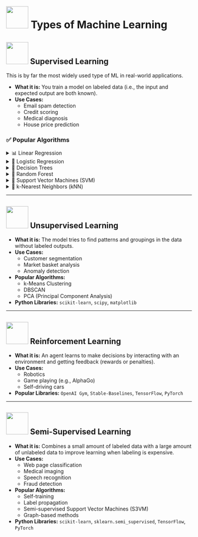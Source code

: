 # <img src="https://cdn-icons-png.flaticon.com/512/6062/6062189.png" width="60"/> Types of Machine Learning

## <img src="https://cdn-icons-png.flaticon.com/512/6229/6229938.png" width="60"/> Supervised Learning
This is by far the most widely used type of ML in real-world applications.

- **What it is:** You train a model on labeled data (i.e., the input and expected output are both known).
- **Use Cases:**
  - Email spam detection
  - Credit scoring
  - Medical diagnosis
  - House price prediction

### ✅ Popular Algorithms

<details>
  <summary>📊 Linear Regression</summary>

- **Concept:** Predicts a continuous value (e.g., student test score) based on one or more input features.
- **Essential Math:**
  
    # $y = w_1x_1 + w_2x_2 + \cdots + w_nx_n + b$


- It minimizes the **Mean Squared Error (MSE)** between predicted and actual values.
- **Use Case:** Predicting prices, trends, or scores.

</details>

<details>
  <summary>🧮 Logistic Regression</summary>

- **Concept:** Used for binary classification (e.g., pass/fail, spam/ham).
- **Essential Math:**

  # $P(y = 1 \mid x) = \sigma(w_1x_1 + w_2x_2 + \cdots + w_nx_n + b)$

  Where the **sigmoid function** is:

  # $\sigma(z) = \frac{1}{1 + e^{-z}}$

- **Use Case:** Disease prediction, marketing response, fraud detection.

</details>

<details>
  <summary>🌳 Decision Trees</summary>

- **Concept:** A flowchart-like structure where each internal node splits the data based on a feature.
- **Essential Math:**

  - **Gini Impurity:**
    # $G = 1 - \sum_{i=1}^{C} p_i^2$
    
  - **Entropy (for Information Gain):**
    # $H = - \sum_{i=1}^{C} p_i \log_2(p_i)$

- **Use Case:** Customer segmentation, credit risk modeling.

</details>

<details>
  <summary>🌲 Random Forest</summary>

- **Concept:** An ensemble of decision trees trained on random subsets of data and features.
- **Essential Math:**
  - For **Regression**:

    # ŷ = (1 / T) × (y₁ + y₂ + ... + yₜ)

- For **Classification**:

   # ŷ = majority vote of (y₁, y₂, ..., yₜ)

- **Use Case:** Robust classification and regression tasks, e.g., loan approval, stock prediction.

</details>

<details>
  <summary>📐 Support Vector Machines (SVM)</summary>

- **Concept:**
  - Finds the hyperplane that best separates the data into classes.
- **Essential Math:**
  - Decision boundary:
    # $w \cdot x + b = 0$
  - Optimization constraint:
    # $y_i(w \cdot x_i + b) \geq 1$
  - Margin to maximize:
    # $\frac{2}{\lVert w \rVert}$
- **Can use the _kernel trick_** (e.g., RBF kernel) to handle **non-linear** decision boundaries.  
- **Use Case:** Text classification, face recognition, bioinformatics.

</details>

<details>
  <summary>👥 k-Nearest Neighbors (kNN)</summary>

- **Concept:** Classifies a sample based on the majority vote (classification) or average (regression) of its k closest neighbors.
- **Essential Math:**

  - **Euclidean Distance:**
    # $d(x, x') = \sqrt{ \sum_{i=1}^{n} (x_i - x'_i)^2 }$

- **Other distance metrics** can be used, such as **Manhattan**, **Cosine**, or **Minkowski**, depending on the data.
- **Use Case:** Recommender systems, image classification, anomaly detection.

</details>

---

## <img src="https://cdn-icons-png.flaticon.com/512/6062/6062161.png" width="60"/> Unsupervised Learning

- **What it is:** The model tries to find patterns and groupings in the data without labeled outputs.
- **Use Cases:**
  - Customer segmentation
  - Market basket analysis
  - Anomaly detection
- **Popular Algorithms:**
  - k-Means Clustering
  - DBSCAN
  - PCA (Principal Component Analysis)
- **Python Libraries:** `scikit-learn`, `scipy`, `matplotlib`

---

## <img src="https://cdn-icons-png.flaticon.com/512/10087/10087719.png" width="60"/> Reinforcement Learning

- **What it is:** An agent learns to make decisions by interacting with an environment and getting feedback (rewards or penalties).
- **Use Cases:**
  - Robotics
  - Game playing (e.g., AlphaGo)
  - Self-driving cars
- **Popular Libraries:** `OpenAI Gym`, `Stable-Baselines`, `TensorFlow`, `PyTorch`

---

## <img src="https://cdn-icons-png.flaticon.com/512/1713/1713891.png" width="60"/> Semi-Supervised Learning

- **What it is:** Combines a small amount of labeled data with a large amount of unlabeled data to improve learning when labeling is expensive.
- **Use Cases:**
  - Web page classification
  - Medical imaging
  - Speech recognition
  - Fraud detection
- **Popular Algorithms:**
  - Self-training
  - Label propagation
  - Semi-supervised Support Vector Machines (S3VM)
  - Graph-based methods
- **Python Libraries:** `scikit-learn`, `sklearn.semi_supervised`, `TensorFlow`, `PyTorch`

